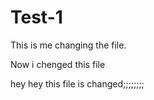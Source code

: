 # Test-1



This is me changing the  file.




Now i chenged this file

hey hey this file is changed;;;;;;;;
